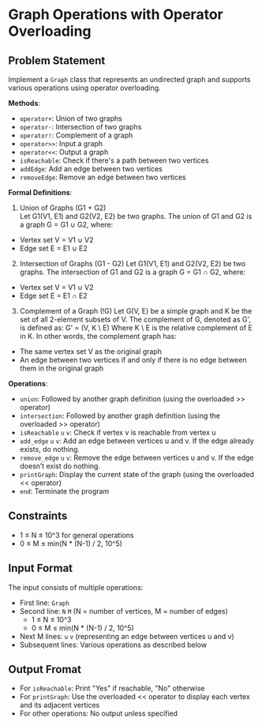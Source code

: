 # Graph Operations with Operator Overloading

## Problem Statement
Implement a `Graph` class that represents an undirected graph and supports various operations using operator overloading. 

**Methods**:  
- `operator+`: Union of two graphs
- `operator-`: Intersection of two graphs
- `operator!`: Complement of a graph
- `operator>>`: Input a graph
- `operator<<`: Output a graph
- `isReachable`: Check if there's a path between two vertices
- `addEdge`: Add an edge between two vertices
- `removeEdge`: Remove an edge between two vertices  

**Formal Definitions**:
1. Union of Graphs (G1 + G2)  
Let G1(V1, E1) and G2(V2, E2) be two graphs. The union of G1 and G2 is a graph G = G1 ∪ G2, where:
- Vertex set V = V1 ∪ V2
- Edge set E = E1 ∪ E2  
2. Intersection of Graphs (G1 - G2)
Let G1(V1, E1) and G2(V2, E2) be two graphs. The intersection of G1 and G2 is a graph G = G1 ∩ G2, where:
- Vertex set V = V1 ∪ V2
- Edge set E = E1 ∩ E2  
3. Complement of a Graph (!G)
Let G(V, E) be a simple graph and K be the set of all 2-element subsets of V. The complement of G, denoted as G', is defined as: G' = (V, K \ E) Where K \ E is the relative complement of E in K. In other words, the complement graph has:
- The same vertex set V as the original graph
- An edge between two vertices if and only if there is no edge between them in the original graph

**Operations**:
- `union`: Followed by another graph definition (using the overloaded >> operator)
- `intersection`: Followed by another graph definition (using the overloaded >> operator)
- `isReachable` `u` `v`: Check if vertex v is reachable from vertex u
- `add_edge` `u` `v`: Add an edge between vertices u and v. If the edge already exists, do nothing.
- `remove_edge` `u` `v`: Remove the edge between vertices u and v. If the edge doesn’t exist do nothing.
- `printGraph`: Display the current state of the graph (using the overloaded << operator)
- `end`: Terminate the program

## Constraints
 - 1 ≤ N ≤ 10^3 for general operations  
 - 0 ≤ M ≤ min(N * (N-1) / 2, 10^5)

## Input Format
The input consists of multiple operations:
- First line: `Graph`
- Second line: `N` `M` (N = number of vertices, M = number of edges)
  - 1 ≤ N ≤ 10^3 
  - 0 ≤ M ≤ min(N * (N-1) / 2, 10^5)
- Next M lines: `u` `v` (representing an edge between vertices u and v)
- Subsequent lines: Various operations as described below

## Output Fromat
- For `isReachable`: Print "Yes" if reachable, "No" otherwise
- For `printGraph`: Use the overloaded << operator to display each vertex and its adjacent vertices
- For other operations: No output unless specified
